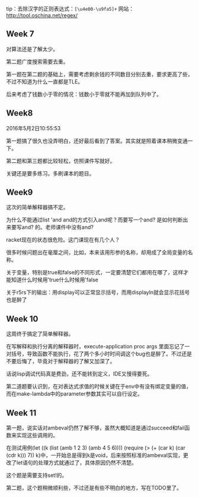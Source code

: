 tip：去除汉字的正则表达式：`[\u4e00-\u9fa5]+`
网站：http://tool.oschina.net/regex/

## Week 7
对算法还是了解太少。

第二题广度搜索需要去重。

第一题在第二题的基础上，需要考虑剩余钱的不同数目分别去重，要求更高了些，不过不知道为什么一直都是TLE。

后来考虑了钱数小于零的情况：钱数小于零就不能再加到队列中了。


## Week8

2016年5月2日10:55:53

第一题搞了很久也没弄明白，还好最后看到了答案。其实就是照着课本稍微变通一下。

第二题和第三题都比较轻松，仿照课件写就好。

关键还是要多练习。多刷课本的题目。

## Week9

这次的简单解释器搞不定。

为什么不能通过list 'and and的方式引入and呢？而要写一个and? 是如何判断出来要写and? 的。老师课件中没有and?

racket现在的状态很危险。这门课现在有几个人？

很多时候问题出在毫厘之间，比如，本来该用形参的名称，却用成了全局变量的名称。

关于变量，特别是true和false的不同形式，一定要清楚它们都用在哪了，这样才能知道什么时候用'true什么时候用'false

关于r5rs下的输出：用display可以正常显示括号，而用displayln就会显示花括号也是醉了


## Week 10

这周终于搞定了简单解释器。

在写解释和执行分离的解释器时，execute-application proc args 里面忘记了一对括号，导致函数不能执行，花了两个多小时时间调这个bug也是醉了。不过还是不要后悔了，毕竟对于解释器的了解又加深了。

话说lisp调试代码真是费劲，还不能转到定义，IDE又慢得要死。


第二道题要认识到，在对表达式求值的时候关键在于env中有没有绑定变量的值，而在make-lambda中的parameter参数其实可以自行设定。

## Week 11

第一题，说实话对ambeval仍然了解不够，虽然大概知道是通过succeed和fail函数来实现这些调用的。

在测试用例(let ((k (list (amb 1 2 3) (amb 4 5 6))))
  (require (> (+ (car k) (car (cdr k))) 7))
  k)中，一开始总是得到k是void，后来按照标准的ambeval实现，更改了let语句的处理方式就通过了，具体原因仍然不清楚。

这个题是需要支持set!的。

第二题，这个题稍微顺利些，不过还是有些不明白的地方，写在TODO里了。
